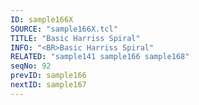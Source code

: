 ```yaml
---
ID: sample166X
SOURCE: "sample166X.tcl"
TITLE: "Basic Harriss Spiral"
INFO: "<BR>Basic Harriss Spiral"
RELATED: "sample141 sample166 sample168"
seqNo: 92
prevID: sample166
nextID: sample167
---
```


